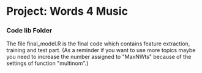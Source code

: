 # Project: Words 4 Music

### Code lib Folder
The file final_model.R is the final code which contains feature extraction, training and test part. (As a reminder if you want to use more topics maybe you need to increase the number assigned to "MaxNWts" because of the settings of function "multinom".)

